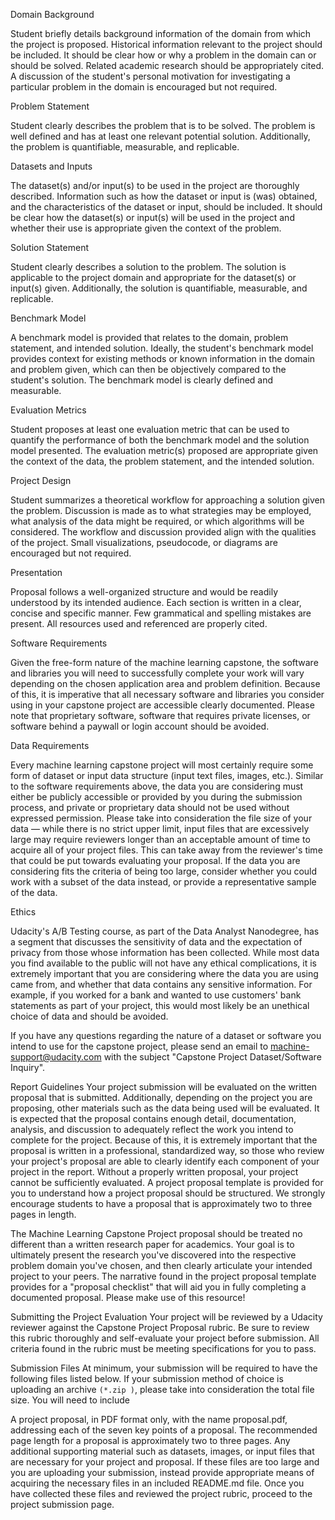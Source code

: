 
Domain Background

Student briefly details background information of the domain from which the project is proposed. Historical information relevant to the project should be included. It should be clear how or why a problem in the domain can or should be solved. Related academic research should be appropriately cited. A discussion of the student's personal motivation for investigating a particular problem in the domain is encouraged but not required.

Problem Statement

Student clearly describes the problem that is to be solved. The problem is well defined and has at least one relevant potential solution. Additionally, the problem is quantifiable, measurable, and replicable.

Datasets and Inputs

The dataset(s) and/or input(s) to be used in the project are thoroughly described. Information such as how the dataset or input is (was) obtained, and the characteristics of the dataset or input, should be included. It should be clear how the dataset(s) or input(s) will be used in the project and whether their use is appropriate given the context of the problem.

Solution Statement

Student clearly describes a solution to the problem. The solution is applicable to the project domain and appropriate for the dataset(s) or input(s) given. Additionally, the solution is quantifiable, measurable, and replicable.

Benchmark Model

A benchmark model is provided that relates to the domain, problem statement, and intended solution. Ideally, the student's benchmark model provides context for existing methods or known information in the domain and problem given, which can then be objectively compared to the student's solution. The benchmark model is clearly defined and measurable.

Evaluation Metrics

Student proposes at least one evaluation metric that can be used to quantify the performance of both the benchmark model and the solution model presented. The evaluation metric(s) proposed are appropriate given the context of the data, the problem statement, and the intended solution.

Project Design

Student summarizes a theoretical workflow for approaching a solution given the problem. Discussion is made as to what strategies may be employed, what analysis of the data might be required, or which algorithms will be considered. The workflow and discussion provided align with the qualities of the project. Small visualizations, pseudocode, or diagrams are encouraged but not required.

Presentation

Proposal follows a well-organized structure and would be readily understood by its intended audience. Each section is written in a clear, concise and specific manner. Few grammatical and spelling mistakes are present. All resources used and referenced are properly cited.

Software Requirements

Given the free-form nature of the machine learning capstone, the software and libraries you will need to successfully complete your work will vary depending on the chosen application area and problem definition. Because of this, it is imperative that all necessary software and libraries you consider using in your capstone project are accessible clearly documented. Please note that proprietary software, software that requires private licenses, or software behind a paywall or login account should be avoided.

Data Requirements

Every machine learning capstone project will most certainly require some form of dataset or input data structure (input text files, images, etc.). Similar to the software requirements above, the data you are considering must either be publicly accessible or provided by you during the submission process, and private or proprietary data should not be used without expressed permission. Please take into consideration the file size of your data — while there is no strict upper limit, input files that are excessively large may require reviewers longer than an acceptable amount of time to acquire all of your project files. This can take away from the reviewer's time that could be put towards evaluating your proposal. If the data you are considering fits the criteria of being too large, consider whether you could work with a subset of the data instead, or provide a representative sample of the data.

Ethics

Udacity's A/B Testing course, as part of the Data Analyst Nanodegree, has a segment that discusses the sensitivity of data and the expectation of privacy from those whose information has been collected. While most data you find available to the public will not have any ethical complications, it is extremely important that you are considering where the data you are using came from, and whether that data contains any sensitive information. For example, if you worked for a bank and wanted to use customers' bank statements as part of your project, this would most likely be an unethical choice of data and should be avoided.

If you have any questions regarding the nature of a dataset or software you intend to use for the capstone project, please send an email to machine-support@udacity.com with the subject "Capstone Project Dataset/Software Inquiry".


Report Guidelines
Your project submission will be evaluated on the written proposal that is submitted. Additionally, depending on the project you are proposing, other materials such as the data being used will be evaluated. It is expected that the proposal contains enough detail, documentation, analysis, and discussion to adequately reflect the work you intend to complete for the project. Because of this, it is extremely important that the proposal is written in a professional, standardized way, so those who review your project's proposal are able to clearly identify each component of your project in the report. Without a properly written proposal, your project cannot be sufficiently evaluated. A project proposal template is provided for you to understand how a project proposal should be structured. We strongly encourage students to have a proposal that is approximately two to three pages in length.

The Machine Learning Capstone Project proposal should be treated no different than a written research paper for academics. Your goal is to ultimately present the research you've discovered into the respective problem domain you've chosen, and then clearly articulate your intended project to your peers. The narrative found in the project proposal template provides for a "proposal checklist" that will aid you in fully completing a documented proposal. Please make use of this resource!


Submitting the Project
Evaluation
Your project will be reviewed by a Udacity reviewer against the Capstone Project Proposal rubric. Be sure to review this rubric thoroughly and self-evaluate your project before submission. All criteria found in the rubric must be meeting specifications for you to pass.

Submission Files
At minimum, your submission will be required to have the following files listed below. If your submission method of choice is uploading an archive `(*.zip )`, please take into consideration the total file size. You will need to include

A project proposal, in PDF format only, with the name proposal.pdf, addressing each of the seven key points of a proposal. The recommended page length for a proposal is approximately two to three pages.
Any additional supporting material such as datasets, images, or input files that are necessary for your project and proposal. If these files are too large and you are uploading your submission, instead provide appropriate means of acquiring the necessary files in an included README.md file.
Once you have collected these files and reviewed the project rubric, proceed to the project submission page.

